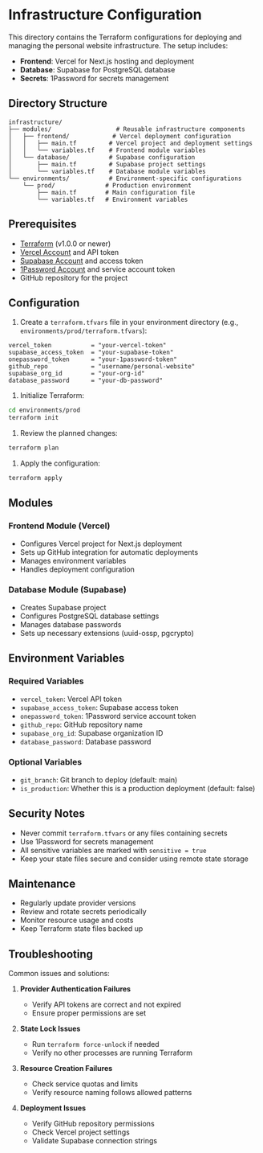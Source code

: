 # Infrastructure Configuration

This directory contains the Terraform configurations for deploying and managing the personal website infrastructure. The setup includes:

- **Frontend**: Vercel for Next.js hosting and deployment
- **Database**: Supabase for PostgreSQL database
- **Secrets**: 1Password for secrets management

## Directory Structure

```tree
infrastructure/
├── modules/                  # Reusable infrastructure components
│   ├── frontend/            # Vercel deployment configuration
│   │   ├── main.tf         # Vercel project and deployment settings
│   │   └── variables.tf    # Frontend module variables
│   └── database/           # Supabase configuration
│       ├── main.tf         # Supabase project settings
│       └── variables.tf    # Database module variables
└── environments/           # Environment-specific configurations
    └── prod/              # Production environment
        ├── main.tf        # Main configuration file
        └── variables.tf   # Environment variables
```

## Prerequisites

- [Terraform](https://www.terraform.io/downloads.html) (v1.0.0 or newer)
- [Vercel Account](https://vercel.com) and API token
- [Supabase Account](https://supabase.com) and access token
- [1Password Account](https://1password.com) and service account token
- GitHub repository for the project

## Configuration

1. Create a `terraform.tfvars` file in your environment directory (e.g., `environments/prod/terraform.tfvars`):

```hcl
vercel_token           = "your-vercel-token"
supabase_access_token  = "your-supabase-token"
onepassword_token      = "your-1password-token"
github_repo            = "username/personal-website"
supabase_org_id        = "your-org-id"
database_password      = "your-db-password"
```

1. Initialize Terraform:

```bash
cd environments/prod
terraform init
```

1. Review the planned changes:

```bash
terraform plan
```

1. Apply the configuration:

```bash
terraform apply
```

## Modules

### Frontend Module (Vercel)

- Configures Vercel project for Next.js deployment
- Sets up GitHub integration for automatic deployments
- Manages environment variables
- Handles deployment configuration

### Database Module (Supabase)

- Creates Supabase project
- Configures PostgreSQL database settings
- Manages database passwords
- Sets up necessary extensions (uuid-ossp, pgcrypto)

## Environment Variables

### Required Variables

- `vercel_token`: Vercel API token
- `supabase_access_token`: Supabase access token
- `onepassword_token`: 1Password service account token
- `github_repo`: GitHub repository name
- `supabase_org_id`: Supabase organization ID
- `database_password`: Database password

### Optional Variables

- `git_branch`: Git branch to deploy (default: main)
- `is_production`: Whether this is a production deployment (default: false)

## Security Notes

- Never commit `terraform.tfvars` or any files containing secrets
- Use 1Password for secrets management
- All sensitive variables are marked with `sensitive = true`
- Keep your state files secure and consider using remote state storage

## Maintenance

- Regularly update provider versions
- Review and rotate secrets periodically
- Monitor resource usage and costs
- Keep Terraform state files backed up

## Troubleshooting

Common issues and solutions:

1. **Provider Authentication Failures**

   - Verify API tokens are correct and not expired
   - Ensure proper permissions are set

2. **State Lock Issues**

   - Run `terraform force-unlock` if needed
   - Verify no other processes are running Terraform

3. **Resource Creation Failures**

   - Check service quotas and limits
   - Verify resource naming follows allowed patterns

4. **Deployment Issues**
   - Verify GitHub repository permissions
   - Check Vercel project settings
   - Validate Supabase connection strings
